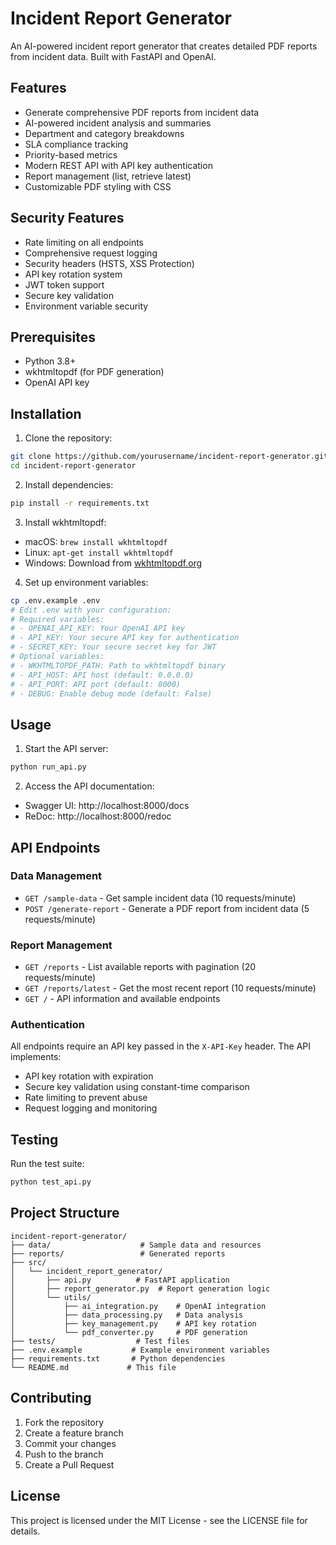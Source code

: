 # Incident Report Generator

An AI-powered incident report generator that creates detailed PDF reports from incident data. Built with FastAPI and OpenAI.

## Features

- Generate comprehensive PDF reports from incident data
- AI-powered incident analysis and summaries
- Department and category breakdowns
- SLA compliance tracking
- Priority-based metrics
- Modern REST API with API key authentication
- Report management (list, retrieve latest)
- Customizable PDF styling with CSS

## Security Features

- Rate limiting on all endpoints
- Comprehensive request logging
- Security headers (HSTS, XSS Protection)
- API key rotation system
- JWT token support
- Secure key validation
- Environment variable security

## Prerequisites

- Python 3.8+
- wkhtmltopdf (for PDF generation)
- OpenAI API key

## Installation

1. Clone the repository:
```bash
git clone https://github.com/yourusername/incident-report-generator.git
cd incident-report-generator
```

2. Install dependencies:
```bash
pip install -r requirements.txt
```

3. Install wkhtmltopdf:
- macOS: `brew install wkhtmltopdf`
- Linux: `apt-get install wkhtmltopdf`
- Windows: Download from [wkhtmltopdf.org](https://wkhtmltopdf.org/downloads.html)

4. Set up environment variables:
```bash
cp .env.example .env
# Edit .env with your configuration:
# Required variables:
# - OPENAI_API_KEY: Your OpenAI API key
# - API_KEY: Your secure API key for authentication
# - SECRET_KEY: Your secure secret key for JWT
# Optional variables:
# - WKHTMLTOPDF_PATH: Path to wkhtmltopdf binary
# - API_HOST: API host (default: 0.0.0.0)
# - API_PORT: API port (default: 8000)
# - DEBUG: Enable debug mode (default: False)
```

## Usage

1. Start the API server:
```bash
python run_api.py
```

2. Access the API documentation:
- Swagger UI: http://localhost:8000/docs
- ReDoc: http://localhost:8000/redoc

## API Endpoints

### Data Management
- `GET /sample-data` - Get sample incident data (10 requests/minute)
- `POST /generate-report` - Generate a PDF report from incident data (5 requests/minute)

### Report Management
- `GET /reports` - List available reports with pagination (20 requests/minute)
- `GET /reports/latest` - Get the most recent report (10 requests/minute)
- `GET /` - API information and available endpoints

### Authentication

All endpoints require an API key passed in the `X-API-Key` header. The API implements:
- API key rotation with expiration
- Secure key validation using constant-time comparison
- Rate limiting to prevent abuse
- Request logging and monitoring

## Testing

Run the test suite:
```bash
python test_api.py
```

## Project Structure

```
incident-report-generator/
├── data/                    # Sample data and resources
├── reports/                 # Generated reports
├── src/
│   └── incident_report_generator/
│       ├── api.py          # FastAPI application
│       ├── report_generator.py  # Report generation logic
│       └── utils/
│           ├── ai_integration.py    # OpenAI integration
│           ├── data_processing.py   # Data analysis
│           ├── key_management.py    # API key rotation
│           └── pdf_converter.py     # PDF generation
├── tests/                  # Test files
├── .env.example           # Example environment variables
├── requirements.txt       # Python dependencies
└── README.md             # This file
```

## Contributing

1. Fork the repository
2. Create a feature branch
3. Commit your changes
4. Push to the branch
5. Create a Pull Request

## License

This project is licensed under the MIT License - see the LICENSE file for details.
